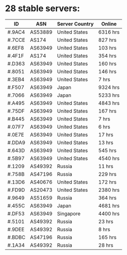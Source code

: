 # 28 stable servers:

| ID | ASN | Server Country | Online |
| ------ | ------ | ------ | ------ |
| #.9AC4 | AS53889 | United States | 6316 hrs |
| #.7CCE | AS174 | United States | 827 hrs |
| #.6EF8 | AS63949 | United States | 103 hrs |
| #.4F1F | AS174 | United States | 354 hrs |
| #.D363 | AS63949 | United States | 160 hrs |
| #.8051 | AS63949 | United States | 146 hrs |
| #.3EB4 | AS63949 | United States | 7 hrs |
| #.F507 | AS63949 | Japan | 9324 hrs |
| #.7066 | AS63949 | Japan | 5233 hrs |
| #.A495 | AS63949 | United States | 4843 hrs |
| #.75DF | AS63949 | United States | 167 hrs |
| #.B445 | AS63949 | United States | 7 hrs |
| #.07F7 | AS63949 | United States | 6 hrs |
| #.0E7E | AS63949 | United States | 17 hrs |
| #.DDA9 | AS63949 | United States | 13 hrs |
| #.643D | AS63949 | United States | 545 hrs |
| #.5B97 | AS63949 | United States | 4540 hrs |
| #.1209 | AS49392 | Russia | 11 hrs |
| #.758B | AS47196 | Russia | 229 hrs |
| #.13D6 | AS40676 | United States | 172 hrs |
| #.FD9D | AS20473 | United States | 2380 hrs |
| #.9649 | AS51659 | Russia | 364 hrs |
| #.455C | AS63949 | Japan | 4681 hrs |
| #.DF53 | AS63949 | Singapore | 4400 hrs |
| #.5101 | AS49392 | Russia | 23 hrs |
| #.9DEE | AS49392 | Russia | 8 hrs |
| #.BDBC | AS47196 | Russia | 165 hrs |
| #.1A34 | AS49392 | Russia | 28 hrs |

